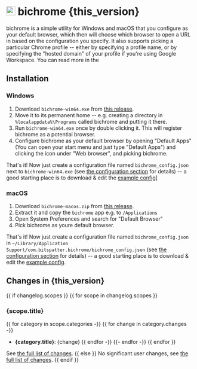 # <img src="{repo_url}/blob/{this_version}/assets/bichrome_icon.png?raw=true" width="24"> bichrome {this_version}

bichrome is a simple utility for Windows and macOS that you configure as your default browser, which then will choose which browser to open a URL in based on the configuration you specify. It also supports picking a particular Chrome profile -- either by specifying a profile name, or by specifying the "hosted domain" of your profile if you're using Google Workspace. You can read more in the 

## Installation

### Windows

1. Download `bichrome-win64.exe` from [this release][windows_download].
2. Move it to its permanent home -- e.g. creating a directory in `%localappdata%\Programs` called bichrome and putting it there.
3. Run `bichrome-win64.exe` once by double clicking it. This will register bichrome as a potential browser.
4. Configure bichrome as your default browser by opening "Default Apps" (You can open your start menu and just type "Default Apps") and clicking the icon under "Web browser", and picking bichrome.

That's it! Now just create a configuration file named `bichrome_config.json` next to `bichrome-win64.exe` (see [the configuration section][config_readme] for details) -- a good starting place is to download & edit the [example config][example_config]] 


### macOS

1. Download `bichrome-macos.zip` from [this release][macos_download].
2. Extract it and copy the `bichrome` app e.g. to `/Applications`
3. Open System Preferences and search for "Default Browser"
4. Pick bichrome as youre default browser.

That's it! Now just create a configuration file named `bichrome_config.json` in `~/Library/Application Support/com.bitspatter.bichrome/bichrome_config.json` (see [the configuration section][config_readme] for details) -- a good starting place is to download & edit the [example config][example_config].

## Changes in {this_version}
{{ if changelog.scopes }}
{{ for scope in changelog.scopes }}
### {scope.title}

{{ for category in scope.categories -}}
{{ for change in category.changes -}}
 * **{category.title}**: {change}
{{ endfor -}}
{{- endfor -}}
{{ endfor }}

See [the full list of changes][commits_link].
{{ else }}
No significant user changes, see [the full list of changes][commits_link].
{{ endif }}

[commits_link]: {commits_link}
[windows_download]: {repo_url}/releases/download/{this_version}/bichrome-win64.exe
[macos_download]: {repo_url}/releases/download/{this_version}/bichrome-macos.zip
[example_config]: {repo_url}/releases/download/{this_version}/bichrome_example_config.json
[config_readme]: {repo_url}/blob/{this_version}/README.md#bichrome_configjson